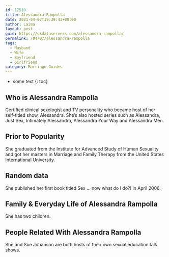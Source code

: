 ```yaml
---
id: 17510
title: Alessandra Rampolla
date: 2021-04-07T19:39:43+00:00
author: Laima
layout: post
guid: https://ukdataservers.com/alessandra-rampolla/
permalink: /04/07/alessandra-rampolla
tags:
  - Husband
  - Wife
  - Boyfriend
  - Girlfriend
category: Marriage Guides
---
```


* some text
{: toc}


## Who is Alessandra Rampolla
                  
                  
                  
Certified clinical sexologist and TV personality who became host of her self-titled show, Alessandra. She&#8217;s also hosted series such as Alessandra, Just Sex, Intimately Alessandra, Alessandra Your Way and Alessandra Men.
                  
              
            
              
            
                
                
                
## Prior to Popularity
                  
                  
                  
She graduated from the Institute for Advanced Study of Human Sexuality and got her masters in Marriage and Family Therapy from the United States International University.
                  
              
            
              
            
                
                
                
## Random data
                  
                  
                  
She published her first book titled Sex &#8230; now what do I do?! in April 2006.
                  
              
            
              
            
                
                
                
## Family & Everyday Life of Alessandra Rampolla
                  
                  
                  
She has two children.
                  
              
            
              
            
                
                
                
## People Related With Alessandra Rampolla
                  
                  
                  
She and Sue Johanson are both hosts of their own sexual education talk shows.
                  
              
            
              
            
                
              
            
              
              
            
            
              
            
          
          
          